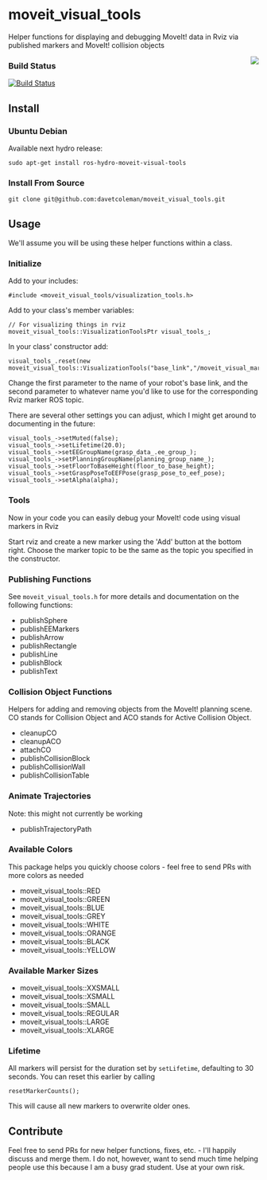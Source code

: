 moveit_visual_tools
==========================

Helper functions for displaying and debugging MoveIt! data in Rviz via published markers and MoveIt! collision objects

<img align="right" src="https://raw.github.com/davetcoleman/moveit_visual_tools/hydro-devel/resources/demo.png" />

### Build Status

[![Build Status](https://travis-ci.org/davetcoleman/moveit_visual_tools.png?branch=hydro-devel)](https://travis-ci.org/davetcoleman/moveit_visual_tools)

## Install

### Ubuntu Debian

Available next hydro release:
```
sudo apt-get install ros-hydro-moveit-visual-tools
```

### Install From Source

```
git clone git@github.com:davetcoleman/moveit_visual_tools.git
```

## Usage

We'll assume you will be using these helper functions within a class.

### Initialize

Add to your includes:
```
#include <moveit_visual_tools/visualization_tools.h>
```

Add to your class's member variables:
```
// For visualizing things in rviz
moveit_visual_tools::VisualizationToolsPtr visual_tools_;
```

In your class' constructor add:
```
visual_tools_.reset(new moveit_visual_tools::VisualizationTools("base_link","/moveit_visual_markers"));
```

Change the first parameter to the name of your robot's base link, and the second parameter to whatever name you'd like to use for the corresponding Rviz marker ROS topic.

There are several other settings you can adjust, which I might get around to documenting in the future:
```
visual_tools_->setMuted(false);
visual_tools_->setLifetime(20.0);
visual_tools_->setEEGroupName(grasp_data_.ee_group_);
visual_tools_->setPlanningGroupName(planning_group_name_);
visual_tools_->setFloorToBaseHeight(floor_to_base_height);
visual_tools_->setGraspPoseToEEFPose(grasp_pose_to_eef_pose);
visual_tools_->setAlpha(alpha);
```

### Tools

Now in your code you can easily debug your MoveIt! code using visual markers in Rviz

Start rviz and create a new marker using the 'Add' button at the bottom right. Choose the marker topic to be the same as the topic you specified in the constructor.

### Publishing Functions

See ``moveit_visual_tools.h`` for more details and documentation on the following functions:

 - publishSphere
 - publishEEMarkers
 - publishArrow
 - publishRectangle
 - publishLine
 - publishBlock
 - publishText

### Collision Object Functions

Helpers for adding and removing objects from the MoveIt! planning scene. CO stands for Collision Object and ACO stands for Active Collision Object.

 - cleanupCO
 - cleanupACO
 - attachCO
 - publishCollisionBlock
 - publishCollisionWall
 - publishCollisionTable

### Animate Trajectories

Note: this might not currently be working

 - publishTrajectoryPath

### Available Colors

This package helps you quickly choose colors - feel free to send PRs with more colors as needed

 - moveit_visual_tools::RED
 - moveit_visual_tools::GREEN
 - moveit_visual_tools::BLUE
 - moveit_visual_tools::GREY
 - moveit_visual_tools::WHITE
 - moveit_visual_tools::ORANGE
 - moveit_visual_tools::BLACK
 - moveit_visual_tools::YELLOW

### Available Marker Sizes

 - moveit_visual_tools::XXSMALL
 - moveit_visual_tools::XSMALL
 - moveit_visual_tools::SMALL
 - moveit_visual_tools::REGULAR
 - moveit_visual_tools::LARGE
 - moveit_visual_tools::XLARGE

### Lifetime

All markers will persist for the duration set by ``setLifetime``, defaulting to 30 seconds. You can reset this earlier by calling
```
resetMarkerCounts();
```
This will cause all new markers to overwrite older ones.

## Contribute

Feel free to send PRs for new helper functions, fixes, etc. - I'll happily discuss and merge them. I do not, however, want to send much time helping people use this because I am a busy grad student. Use at your own risk.
